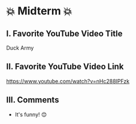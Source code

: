# :collision: Midterm :collision:

## I. Favorite YouTube Video Title
Duck Army

## II. Favorite YouTube Video Link
https://www.youtube.com/watch?v=nHc288IPFzk

## III. Comments
* It's funny! :blush:
